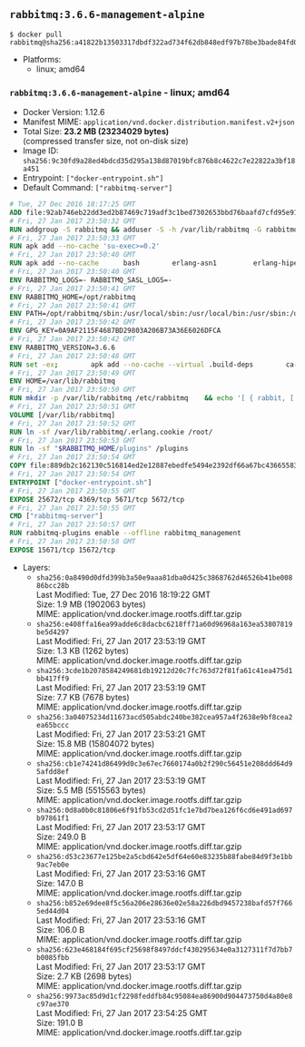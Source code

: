 ## `rabbitmq:3.6.6-management-alpine`

```console
$ docker pull rabbitmq@sha256:a41822b13503317dbdf322ad734f62db848edf97b78be3bade84fd0a4270589a
```

-	Platforms:
	-	linux; amd64

### `rabbitmq:3.6.6-management-alpine` - linux; amd64

-	Docker Version: 1.12.6
-	Manifest MIME: `application/vnd.docker.distribution.manifest.v2+json`
-	Total Size: **23.2 MB (23234029 bytes)**  
	(compressed transfer size, not on-disk size)
-	Image ID: `sha256:9c30fd9a28ed4bdcd35d295a138d87019bfc876b8c4622c7e22822a3bf18a451`
-	Entrypoint: `["docker-entrypoint.sh"]`
-	Default Command: `["rabbitmq-server"]`

```dockerfile
# Tue, 27 Dec 2016 18:17:25 GMT
ADD file:92ab746eb22dd3ed2b87469c719adf3c1bed7302653bbd76baafd7cfd95e911e in / 
# Fri, 27 Jan 2017 23:50:32 GMT
RUN addgroup -S rabbitmq && adduser -S -h /var/lib/rabbitmq -G rabbitmq rabbitmq
# Fri, 27 Jan 2017 23:50:33 GMT
RUN apk add --no-cache 'su-exec>=0.2'
# Fri, 27 Jan 2017 23:50:40 GMT
RUN apk add --no-cache 		bash 		erlang-asn1 		erlang-hipe 		erlang-crypto 		erlang-eldap 		erlang-inets 		erlang-mnesia 		erlang 		erlang-os-mon 		erlang-public-key 		erlang-sasl 		erlang-ssl 		erlang-syntax-tools 		erlang-xmerl
# Fri, 27 Jan 2017 23:50:40 GMT
ENV RABBITMQ_LOGS=- RABBITMQ_SASL_LOGS=-
# Fri, 27 Jan 2017 23:50:41 GMT
ENV RABBITMQ_HOME=/opt/rabbitmq
# Fri, 27 Jan 2017 23:50:41 GMT
ENV PATH=/opt/rabbitmq/sbin:/usr/local/sbin:/usr/local/bin:/usr/sbin:/usr/bin:/sbin:/bin
# Fri, 27 Jan 2017 23:50:42 GMT
ENV GPG_KEY=0A9AF2115F4687BD29803A206B73A36E6026DFCA
# Fri, 27 Jan 2017 23:50:42 GMT
ENV RABBITMQ_VERSION=3.6.6
# Fri, 27 Jan 2017 23:50:48 GMT
RUN set -ex; 		apk add --no-cache --virtual .build-deps 		ca-certificates 		gnupg 		libressl 		tar 		xz 	; 		wget -O rabbitmq-server.tar.xz "https://www.rabbitmq.com/releases/rabbitmq-server/v${RABBITMQ_VERSION}/rabbitmq-server-generic-unix-${RABBITMQ_VERSION}.tar.xz"; 	wget -O rabbitmq-server.tar.xz.asc "https://www.rabbitmq.com/releases/rabbitmq-server/v${RABBITMQ_VERSION}/rabbitmq-server-generic-unix-${RABBITMQ_VERSION}.tar.xz.asc"; 		export GNUPGHOME="$(mktemp -d)"; 	gpg --keyserver ha.pool.sks-keyservers.net --recv-keys "$GPG_KEY"; 	gpg --batch --verify rabbitmq-server.tar.xz.asc rabbitmq-server.tar.xz; 	rm -r "$GNUPGHOME" rabbitmq-server.tar.xz.asc; 		mkdir -p "$RABBITMQ_HOME"; 	tar 		--extract 		--verbose 		--file rabbitmq-server.tar.xz 		--directory "$RABBITMQ_HOME" 		--strip-components 1 	; 	rm rabbitmq-server.tar.xz; 		grep -qE '^SYS_PREFIX=\$\{RABBITMQ_HOME\}$' "$RABBITMQ_HOME/sbin/rabbitmq-defaults"; 	sed -ri 's!^(SYS_PREFIX=).*$!\1!g' "$RABBITMQ_HOME/sbin/rabbitmq-defaults"; 	grep -qE '^SYS_PREFIX=$' "$RABBITMQ_HOME/sbin/rabbitmq-defaults"; 		apk del .build-deps
# Fri, 27 Jan 2017 23:50:49 GMT
ENV HOME=/var/lib/rabbitmq
# Fri, 27 Jan 2017 23:50:50 GMT
RUN mkdir -p /var/lib/rabbitmq /etc/rabbitmq 	&& echo '[ { rabbit, [ { loopback_users, [ ] } ] } ].' > /etc/rabbitmq/rabbitmq.config 	&& chown -R rabbitmq:rabbitmq /var/lib/rabbitmq /etc/rabbitmq 	&& chmod -R 777 /var/lib/rabbitmq /etc/rabbitmq
# Fri, 27 Jan 2017 23:50:51 GMT
VOLUME [/var/lib/rabbitmq]
# Fri, 27 Jan 2017 23:50:52 GMT
RUN ln -sf /var/lib/rabbitmq/.erlang.cookie /root/
# Fri, 27 Jan 2017 23:50:53 GMT
RUN ln -sf "$RABBITMQ_HOME/plugins" /plugins
# Fri, 27 Jan 2017 23:50:54 GMT
COPY file:889db2c162130c516814ed2e12887ebedfe5494e2392df66a67bc436655833fa in /usr/local/bin/ 
# Fri, 27 Jan 2017 23:50:54 GMT
ENTRYPOINT ["docker-entrypoint.sh"]
# Fri, 27 Jan 2017 23:50:55 GMT
EXPOSE 25672/tcp 4369/tcp 5671/tcp 5672/tcp
# Fri, 27 Jan 2017 23:50:55 GMT
CMD ["rabbitmq-server"]
# Fri, 27 Jan 2017 23:50:57 GMT
RUN rabbitmq-plugins enable --offline rabbitmq_management
# Fri, 27 Jan 2017 23:50:58 GMT
EXPOSE 15671/tcp 15672/tcp
```

-	Layers:
	-	`sha256:0a8490d0dfd399b3a50e9aaa81dba0d425c3868762d46526b41be00886bcc28b`  
		Last Modified: Tue, 27 Dec 2016 18:19:22 GMT  
		Size: 1.9 MB (1902063 bytes)  
		MIME: application/vnd.docker.image.rootfs.diff.tar.gzip
	-	`sha256:e408ffa16ea99adde6c8dacbc6218ff71a60d96968a163ea53807819be5d4297`  
		Last Modified: Fri, 27 Jan 2017 23:53:19 GMT  
		Size: 1.3 KB (1262 bytes)  
		MIME: application/vnd.docker.image.rootfs.diff.tar.gzip
	-	`sha256:3cde1b2078584249681db19212d20c7fc763d72f81fa61c41ea475d1bb417ff9`  
		Last Modified: Fri, 27 Jan 2017 23:53:19 GMT  
		Size: 7.7 KB (7678 bytes)  
		MIME: application/vnd.docker.image.rootfs.diff.tar.gzip
	-	`sha256:3a04075234d11673acd505abdc240be382cea957a4f2638e9bf8cea2ea65bccc`  
		Last Modified: Fri, 27 Jan 2017 23:53:21 GMT  
		Size: 15.8 MB (15804072 bytes)  
		MIME: application/vnd.docker.image.rootfs.diff.tar.gzip
	-	`sha256:cb1e74241d86499d0c3e67ec7660174a0b2f290c56451e208ddd64d95afdd8ef`  
		Last Modified: Fri, 27 Jan 2017 23:53:19 GMT  
		Size: 5.5 MB (5515563 bytes)  
		MIME: application/vnd.docker.image.rootfs.diff.tar.gzip
	-	`sha256:0d8a0b0c81806e6f91fb53cd2d51fc1e7bd7bea126f6cd6e491ad697b97861f1`  
		Last Modified: Fri, 27 Jan 2017 23:53:17 GMT  
		Size: 249.0 B  
		MIME: application/vnd.docker.image.rootfs.diff.tar.gzip
	-	`sha256:d53c23677e125be2a5cbd642e5df64e60e83235b88fabe84d9f3e1bb9ac7eb0e`  
		Last Modified: Fri, 27 Jan 2017 23:53:16 GMT  
		Size: 147.0 B  
		MIME: application/vnd.docker.image.rootfs.diff.tar.gzip
	-	`sha256:b852e69dee8f5c56a206e28636e02e58a226dbd9457238bafd57f7665ed44d04`  
		Last Modified: Fri, 27 Jan 2017 23:53:16 GMT  
		Size: 106.0 B  
		MIME: application/vnd.docker.image.rootfs.diff.tar.gzip
	-	`sha256:623e468184f695cf25698f8497ddcf430295634e0a3127311f7d7bb7b0085fbb`  
		Last Modified: Fri, 27 Jan 2017 23:53:17 GMT  
		Size: 2.7 KB (2698 bytes)  
		MIME: application/vnd.docker.image.rootfs.diff.tar.gzip
	-	`sha256:9973ac85d9d1cf2298feddfb84c95084ea86900d904473750d4a80e8c97ae370`  
		Last Modified: Fri, 27 Jan 2017 23:54:25 GMT  
		Size: 191.0 B  
		MIME: application/vnd.docker.image.rootfs.diff.tar.gzip
